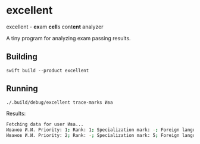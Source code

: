 # excellent

excellent - **ex**am **cell**s cont**ent** analyzer

A tiny program for analyzing exam passing results.

## Building

```
swift build --product excellent
```

## Running

```sh
./.build/debug/excellent trace-marks Ива
```

Results:

```sh
Fetching data for user Ива...
Иванов И.И. Priority: 1; Rank: 1; Specialization mark: -; Foreign language mark: 5; Individual mark: 5
Иванов И.И. Priority: 2; Rank: -; Specialization mark: 5; Foreign language mark: 5; Individual mark: 17
```